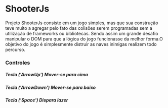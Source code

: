 # ShooterJs
Projeto ShooterJs consiste em um jogo simples, mas que sua construção teve muito a agregar pelo fato das colisões serem programadas sem a utilização de frameworks ou bibliotecas. Sendo assim um grande desafio manipular o DOM para que a lógica do jogo funcionasse da melhor forma.O objetivo do jogo é simplesmente distruir as naves inimigas realizem todo percurso.

### Controles

##### Tecla ('ArrowUp') Mover-se para cima
##### Tecla ('ArrowDown') Mover-se para baixo
##### Tecla ('Space') Dispara lazer 
